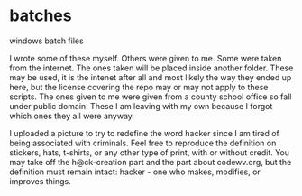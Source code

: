 # batches
windows batch files

I wrote some of these myself.  Others were given to me.  Some were taken from the internet.  The ones taken will be placed
inside another folder.  These may be used, it is the intenet after all and most likely the way they ended up here, but the
license covering the repo may or may not apply to these scripts.  The ones given to me were given from a county school 
office so fall under public domain.  These I am leaving with my own because I forgot which ones they all were anyway.

I uploaded a picture to try to redefine the word hacker since I am tired of being associated with criminals.  Feel free to 
reproduce the definition on stickers, hats, t-shirts, or any other type of print, with or without credit.  You may take off
the h@ck-creation part and the part about codewv.org, but the definition must remain intact:  hacker - one who makes, modifies, or 
improves things.
